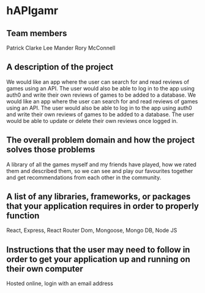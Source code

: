 # hAPIgamr

## Team members

Patrick Clarke
Lee Mander
Rory McConnell

## A description of the project

We would like an app where the user can search for and read reviews of games using an API.
The user would also be able to log in to the app using auth0 and write their own reviews of games to be added to a database.
We would like an app where the user can search for and read reviews of games using an API.
The user would also be able to log in to the app using auth0 and write their own reviews of games to be added to a database.
The user would be able to update or delete their own reviews once logged in.

## The overall problem domain and how the project solves those problems

A library of all the games myself and my friends have played, how we rated them and described them, so we can see and play our favourites together and get recommendations from each other in the community.

<!-- Semantic versioning, beginning with version 1.0.0 and incremented as changes are made -->

## A list of any libraries, frameworks, or packages that your application requires in order to properly function

React, Express, React Router Dom, Mongoose, Mongo DB, Node JS

## Instructions that the user may need to follow in order to get your application up and running on their own computer

Hosted online, login with an email address

<!-- Clearly defined API endpoints with sample responses

Clearly defined database schemas -->
